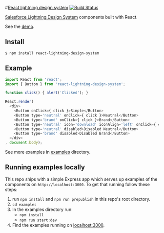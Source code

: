 #[React lightning design system](http://stomita.github.io/react-lightning-design-system/)
[![Build Status](https://travis-ci.org/stomita/react-lightning-design-system.svg?branch=master)](https://travis-ci.org/stomita/react-lightning-design-system)

[Salesforce Lightning Design System](http://www.lightningdesignsystem.com/) components built with React.

See the [demo](http://stomita.github.io/react-lightning-design-system/).


## Install

```
$ npm install react-lightning-design-system
```

## Example

```javascript
import React from 'react';
import { Button } from 'react-lightning-design-system';

function click() { alert('Clicked'); }

React.render(
  <div>
    <Button onClick={ click }>Simple</Button>
    <Button type='neutral' onClick={ click }>Neutral</Button>
    <Button type='brand' onClick={ click }>Brand</Button>
    <Button type='neutral' icon='download' iconAlign='left' onClick={ click }>Icon #1</Button>
    <Button type='neutral' disabled>Disabled Neutral</Button>
    <Button type='brand' disabled>Disabled Brand</Button>
  </div>
, document.body);
```

See more examples in [examples](https://github.com/stomita/react-lightning-design-system/tree/master/examples) directory.


## Running examples locally

This repo ships with a simple Express app which serves up examples of the components on ```http://localhost:3000```.  To get that running follow these steps:

1. run ```npm install``` and ```npm run prepublish``` in this repo's root directory.
2. ```cd examples```
3. In the examples directory run:
   * ```npm install```
   * ```npm run start:dev```
4. Find the examples running on [localhost:3000](http://localhost:3000).
